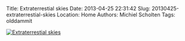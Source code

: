 Title: Extraterrestial skies
Date: 2013-04-25 22:31:42
Slug: 20130425-extraterrestial-skies
Location: Home
Authors: Michiel Scholten
Tags: olddammit

<div class="content-image"><a href="https://www.flickr.com/photos/aquatix/8680833641/in/photostream/"><img src="https://farm9.staticflickr.com/8253/8680833641_fe4099ad8a_h.jpg" alt="Extraterrestial skies" /></a></div>